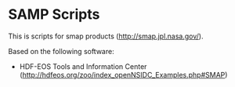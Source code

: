 # SAMP Scripts
This is scripts for smap products (http://smap.jpl.nasa.gov/).

Based on the following software:
* HDF-EOS Tools and Information Center (http://hdfeos.org/zoo/index_openNSIDC_Examples.php#SMAP)
